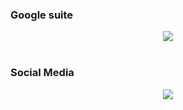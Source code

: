 ### Google suite
<p align="center">
  <img src="https://raw.githubusercontent.com/Semporia/Hand-Painted-icon/master/Google%20suite.png" align="center">
  <br><br>
</p>

### Social Media
<p align="center">
  <img src="https://raw.githubusercontent.com/Semporia/Hand-Painted-icon/master/Social%20Media.png" align="center">
  <br><br>
</p>
